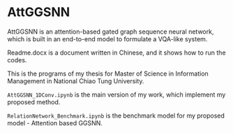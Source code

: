 # AttGGSNN
AttGGSNN is an attention-based gated graph sequence neural network, which is built in an end-to-end model to formulate a VQA-like system.

Readme.docx is a document written in Chinese, and it shows how to run the codes.

This is the programs of my thesis for Master of Science in Information Management in National Chiao Tung University.

`AttGGSNN_1DConv.ipynb` is the main version of my work, which implement my proposed method.

`RelationNetwork_Benchmark.ipynb` is the benchmark model for my proposed model - Attention based GGSNN.
